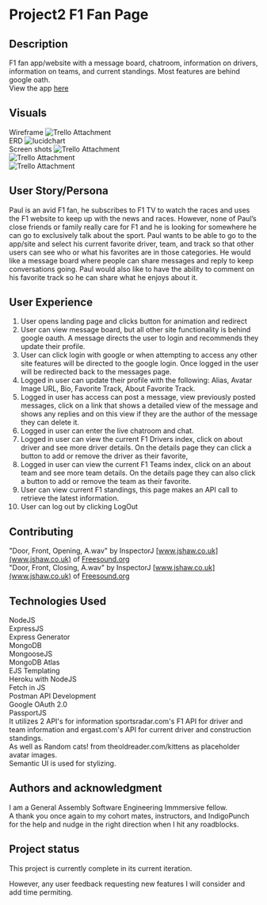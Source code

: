 # Project2 F1 Fan Page

## Description
F1 fan app/website with a message board, chatroom, information on drivers, information on teams, and current standings.  Most features are behind google oath.</br>
View the app [here](https://sei-project2-f1-fans.herokuapp.com/)</br>

## Visuals
Wireframe
![Trello Attachment](https://trello-attachments.s3.amazonaws.com/5f46c567a9af48168aa00564/5f47e53f78226f37255f4214/0e5da879f16402718adb8d7de20689e7/Screen_Shot_2020-08-27_at_5.09.40_PM.png)</br>
ERD
![lucidchart](https://trello-attachments.s3.amazonaws.com/5f46c567a9af48168aa00564/5f47e019dff4fa795b50dd2e/5539dd31b3036cf6a185be9c62d2decc/SEI-Project2-F1_(1).png)</br>
Screen shots
![Trello Attachment](https://trello-attachments.s3.amazonaws.com/5f514f9195347850891c7d4b/990x716/37598f694a47c712546075b9cb102bf1/screenshot.png)</br>
![Trello Attachment](https://trello-attachments.s3.amazonaws.com/5f46c567a9af48168aa00564/5f514f9195347850891c7d4b/2c0b87f939777752d72fd950ad0ca2dd/Screen_Shot_2020-09-03_at_1.16.28_PM.png)</br>
![Trello Attachment](https://trello-attachments.s3.amazonaws.com/5f46c567a9af48168aa00564/5f514f9195347850891c7d4b/f6f0e1464faa41fb06035014eff7323b/Screen_Shot_2020-09-03_at_1.16.01_PM.png)</br>

## User Story/Persona
Paul is an avid F1 fan, he subscribes to F1 TV to watch the races and uses the F1 website to keep up with the news and races.  However, none of Paul’s close friends or family really care for F1 and he is looking for somewhere he can go to exclusively talk about the sport.  Paul wants to be able to go to the app/site and select his current favorite driver, team, and track so that other users can see who or what his favorites are in those categories.  He would like a message board where people can share messages and reply to keep conversations going.  Paul would also like to have the ability to comment on his favorite track so he can share what he enjoys about it.  </br>

## User Experience
1. User opens landing page and clicks button for animation and redirect
2. User can view message board, but all other site functionality is behind google oauth.  A message directs the user to login and recommends they update their profile.
3. User can click login with google or when attempting to access any other site features will be directed to the google login.  Once logged in the user will be redirected back to the messages page.
4. Logged in user can update their profile with the following: Alias, Avatar Image URL, Bio, Favorite Track, About Favorite Track. 
5. Logged in user has access can post a message, view previously posted messages, click on a link that shows a detailed view of the message and shows any replies and on this view if they are the author of the message they can delete it. 
6. Logged in user can enter the live chatroom and chat.
7. Logged in user can view the current F1 Drivers index, click on about driver and see more driver details. On the details page they can click a button to add or remove the driver as their favorite,
8. Logged in user can view the current F1 Teams index, click on an about team and see more team details.  On the details page they can also click a button to add or remove the team as their favorite.
9. User can view current F1 standings, this page makes an API call to retrieve the latest information.
10. User can log out by clicking LogOut</br>


## Contributing
"Door, Front, Opening, A.wav" by InspectorJ [www.jshaw.co.uk](www.jshaw.co.uk) of [Freesound.org](Freesound.org)</br>
"Door, Front, Closing, A.wav" by InspectorJ [www.jshaw.co.uk](www.jshaw.co.uk) of [Freesound.org](Freesound.org)</br>

## Technologies Used
NodeJS</br>
ExpressJS</br>
Express Generator</br>
MongoDB</br>
MongooseJS</br>
MongoDB Atlas</br>
EJS Templating</br>
Heroku with NodeJS</br>
Fetch in JS</br>
Postman API Development</br>
Google OAuth 2.0</br>
PassportJS</br>
It utilizes 2 API's for information sportsradar.com's F1 API for driver and team information and ergast.com's API for current driver and construction standings. </br>
As well as Random cats! from theoldreader.com/kittens as placeholder avatar images. </br>
Semantic UI is used for stylizing.</br>



## Authors and acknowledgment
I am a General Assembly Software Engineering Immmersive fellow.</br>
A thank you once again to my cohort mates, instructors, and IndigoPunch for the help and nudge in the right direction when I hit any roadblocks.</br>


## Project status
This project is currently complete in its current iteration. </br>

However, any user feedback requesting new features I will consider and add time permiting. </br>